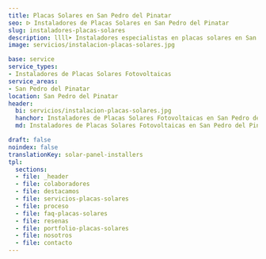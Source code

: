 ```yaml
---
title: Placas Solares en San Pedro del Pinatar
seo: ᐅ Instaladores de Placas Solares en San Pedro del Pinatar
slug: instaladores-placas-solares
description: llll➤ Instaladores especialistas en placas solares en San Pedro del Pinatar. Soluciones sostenibles y eficientes. Mejores técnicas y precios competitivos ✅ ¡Contáctanos!
image: servicios/instalacion-placas-solares.jpg

base: service
service_types:
- Instaladores de Placas Solares Fotovoltaicas
service_areas:
- San Pedro del Pinatar
location: San Pedro del Pinatar
header:
  bi: servicios/instalacion-placas-solares.jpg
  hanchor: Instaladores de Placas Solares Fotovoltaicas en San Pedro del Pinatar
  md: Instaladores de Placas Solares Fotovoltaicas en San Pedro del Pinatar

draft: false
noindex: false
translationKey: solar-panel-installers
tpl:
  sections:
  - file: _header
  - file: colaboradores
  - file: destacamos
  - file: servicios-placas-solares
  - file: proceso
  - file: faq-placas-solares
  - file: resenas
  - file: portfolio-placas-solares
  - file: nosotros
  - file: contacto
---
```

